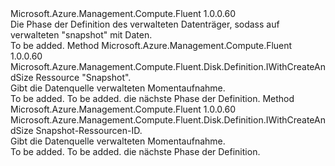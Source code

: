 <Type Name="IWithDataDiskFromSnapshot" FullName="Microsoft.Azure.Management.Compute.Fluent.Disk.Definition.IWithDataDiskFromSnapshot">
  <TypeSignature Language="C#" Value="public interface IWithDataDiskFromSnapshot" />
  <TypeSignature Language="ILAsm" Value=".class public interface auto ansi abstract IWithDataDiskFromSnapshot" />
  <TypeSignature Language="DocId" Value="T:Microsoft.Azure.Management.Compute.Fluent.Disk.Definition.IWithDataDiskFromSnapshot" />
  <TypeSignature Language="VB.NET" Value="Public Interface IWithDataDiskFromSnapshot" />
  <TypeSignature Language="F#" Value="type IWithDataDiskFromSnapshot = interface" />
  <AssemblyInfo>
    <AssemblyName>Microsoft.Azure.Management.Compute.Fluent</AssemblyName>
    <AssemblyVersion>1.0.0.60</AssemblyVersion>
  </AssemblyInfo>
  <Interfaces />
  <Docs>
    <summary>
            Die Phase der Definition des verwalteten Datenträger, sodass auf verwalteten "snapshot" mit Daten.
            </summary>
    <remarks>To be added.</remarks>
  </Docs>
  <Members>
    <Member MemberName="FromSnapshot">
      <MemberSignature Language="C#" Value="public Microsoft.Azure.Management.Compute.Fluent.Disk.Definition.IWithCreateAndSize FromSnapshot (Microsoft.Azure.Management.Compute.Fluent.ISnapshot snapshot);" />
      <MemberSignature Language="ILAsm" Value=".method public hidebysig newslot virtual instance class Microsoft.Azure.Management.Compute.Fluent.Disk.Definition.IWithCreateAndSize FromSnapshot(class Microsoft.Azure.Management.Compute.Fluent.ISnapshot snapshot) cil managed" />
      <MemberSignature Language="DocId" Value="M:Microsoft.Azure.Management.Compute.Fluent.Disk.Definition.IWithDataDiskFromSnapshot.FromSnapshot(Microsoft.Azure.Management.Compute.Fluent.ISnapshot)" />
      <MemberSignature Language="VB.NET" Value="Public Function FromSnapshot (snapshot As ISnapshot) As IWithCreateAndSize" />
      <MemberSignature Language="F#" Value="abstract member FromSnapshot : Microsoft.Azure.Management.Compute.Fluent.ISnapshot -&gt; Microsoft.Azure.Management.Compute.Fluent.Disk.Definition.IWithCreateAndSize" Usage="iWithDataDiskFromSnapshot.FromSnapshot snapshot" />
      <MemberType>Method</MemberType>
      <AssemblyInfo>
        <AssemblyName>Microsoft.Azure.Management.Compute.Fluent</AssemblyName>
        <AssemblyVersion>1.0.0.60</AssemblyVersion>
      </AssemblyInfo>
      <ReturnValue>
        <ReturnType>Microsoft.Azure.Management.Compute.Fluent.Disk.Definition.IWithCreateAndSize</ReturnType>
      </ReturnValue>
      <Parameters>
        <Parameter Name="snapshot" Type="Microsoft.Azure.Management.Compute.Fluent.ISnapshot" />
      </Parameters>
      <Docs>
        <param name="snapshot">Ressource "Snapshot".</param>
        <summary>
            Gibt die Datenquelle verwalteten Momentaufnahme.
            </summary>
        <returns>To be added.</returns>
        <remarks>To be added.</remarks>
        <return>die nächste Phase der Definition.</return>
      </Docs>
    </Member>
    <Member MemberName="FromSnapshot">
      <MemberSignature Language="C#" Value="public Microsoft.Azure.Management.Compute.Fluent.Disk.Definition.IWithCreateAndSize FromSnapshot (string snapshotId);" />
      <MemberSignature Language="ILAsm" Value=".method public hidebysig newslot virtual instance class Microsoft.Azure.Management.Compute.Fluent.Disk.Definition.IWithCreateAndSize FromSnapshot(string snapshotId) cil managed" />
      <MemberSignature Language="DocId" Value="M:Microsoft.Azure.Management.Compute.Fluent.Disk.Definition.IWithDataDiskFromSnapshot.FromSnapshot(System.String)" />
      <MemberSignature Language="VB.NET" Value="Public Function FromSnapshot (snapshotId As String) As IWithCreateAndSize" />
      <MemberSignature Language="F#" Value="abstract member FromSnapshot : string -&gt; Microsoft.Azure.Management.Compute.Fluent.Disk.Definition.IWithCreateAndSize" Usage="iWithDataDiskFromSnapshot.FromSnapshot snapshotId" />
      <MemberType>Method</MemberType>
      <AssemblyInfo>
        <AssemblyName>Microsoft.Azure.Management.Compute.Fluent</AssemblyName>
        <AssemblyVersion>1.0.0.60</AssemblyVersion>
      </AssemblyInfo>
      <ReturnValue>
        <ReturnType>Microsoft.Azure.Management.Compute.Fluent.Disk.Definition.IWithCreateAndSize</ReturnType>
      </ReturnValue>
      <Parameters>
        <Parameter Name="snapshotId" Type="System.String" />
      </Parameters>
      <Docs>
        <param name="snapshotId">Snapshot-Ressourcen-ID.</param>
        <summary>
            Gibt die Datenquelle verwalteten Momentaufnahme.
            </summary>
        <returns>To be added.</returns>
        <remarks>To be added.</remarks>
        <return>die nächste Phase der Definition.</return>
      </Docs>
    </Member>
  </Members>
</Type>